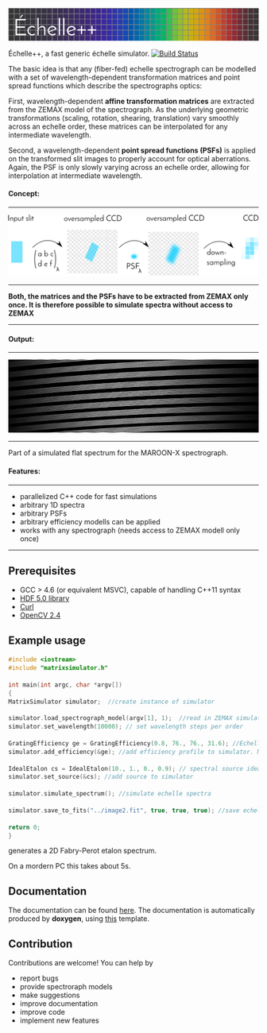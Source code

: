 ![EchelleSimulator](https://github.com/Stuermer/EchelleSimulator/blob/master/doc/logo.png "Echelle Simulator")


Échelle++, a fast generic échelle simulator.
[![Build Status](https://travis-ci.org/Stuermer/EchelleSimulator.svg?branch=master)](https://travis-ci.org/Stuermer/EchelleSimulator)

The basic idea is that any (fiber-fed) echelle spectrograph can be modelled with a set of wavelength-dependent transformation matrices and point spread functions which describe the spectrographs optics:

First, wavelength-dependent **affine transformation matrices** are extracted from the ZEMAX model of the spectrograph. As the underlying geometric transformations (scaling, rotation, shearing, translation) vary smoothly across an echelle order, these matrices can be interpolated for any intermediate wavelength.

Second, a wavelength-dependent **point spread functions (PSFs)** is applied on the transformed slit images to properly account for optical aberrations. Again, the PSF is only slowly varying across an echelle order, allowing for interpolation at intermediate wavelength.

#### Concept:
---
![Echelle simulation](https://github.com/Stuermer/EchelleSimulator/blob/master/doc/intro.png "Echelle simulation")

---

**Both, the matrices and the PSFs have to be extracted from ZEMAX only once. It is therefore possible to simulate spectra without access to ZEMAX**

---

#### Output:

---
![Echelle spectrum](https://github.com/Stuermer/EchelleSimulator/blob/master/doc/flat.png "Simulated Echelle")

---
Part of a simulated flat spectrum for the MAROON-X spectrograph.

#### Features:

---
 * parallelized C++ code for fast simulations
 * arbitrary 1D spectra
 * arbitrary PSFs
 * arbitrary efficiency modells can be applied
 * works with any spectrograph (needs access to ZEMAX modell only once)

---

## Prerequisites
 * GCC > 4.6 (or equivalent MSVC), capable of handling C++11 syntax
 * [HDF 5.0 library](https://www.hdfgroup.org/hdf5/)
 * [Curl](https://curl.haxx.se/libcurl/)
 * [OpenCV 2.4](http://opencv.org/)
 
## Example usage
```c++
#include <iostream>
#include "matrixsimulator.h"

int main(int argc, char *argv[])
{
MatrixSimulator simulator;  //create instance of simulator

simulator.load_spectrograph_model(argv[1], 1);  //read in ZEMAX simulated transformation matrices
simulator.set_wavelength(10000); // set wavelength steps per order

GratingEfficiency ge = GratingEfficiency(0.8, 76., 76., 31.6); //Echelle Grating efficiency
simulator.add_efficiency(&ge); //add efficiency profile to simulator. More profiles can be added

IdealEtalon cs = IdealEtalon(10., 1., 0., 0.9); // spectral source ideal etalon
simulator.set_source(&cs); //add source to simulator

simulator.simulate_spectrum(); //simulate echelle spectra 

simulator.save_to_fits("../image2.fit", true, true, true); //save echelle spectrum to file

return 0;
}
```

generates a 2D Fabry-Perot etalon spectrum.

On a mordern PC this takes about 5s.

## Documentation
The documentation can be found [here](https://stuermer.github.io/EchelleSimulator).
The documentation is automatically produced by **doxygen**, using [this](https://github.com/Velron/doxygen-bootstrapped) template.

## Contribution
Contributions are welcome! You can help by 
* report bugs
* provide spectroraph models
* make suggestions 
* improve documentation
* improve code
* implement new features
